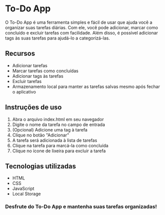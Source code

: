 # To-Do App

O To-Do App é uma ferramenta simples e fácil de usar que ajuda você a organizar suas tarefas diárias. Com ele, você pode adicionar, marcar como concluído e excluir tarefas com facilidade. Além disso, é possível adicionar tags às suas tarefas para ajudá-lo a categorizá-las.

## Recursos
* Adicionar tarefas
* Marcar tarefas como concluídas
* Adicionar tags às tarefas
* Excluir tarefas
* Armazenamento local para manter as tarefas salvas mesmo após fechar o aplicativo

## Instruções de uso

1. Abra o arquivo index.html em seu navegador
2. Digite o nome da tarefa no campo de entrada
3. (Opcional) Adicione uma tag à tarefa
4. Clique no botão "Adicionar"
5. A tarefa será adicionada à lista de tarefas
6. Clique na tarefa para marcá-la como concluída
7. Clique no ícone de lixeira para excluir a tarefa

## Tecnologias utilizadas

* HTML
* CSS
* JavaScript
* Local Storage

### Desfrute do To-Do App e mantenha suas tarefas organizadas!
